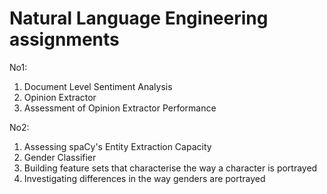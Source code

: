 # Natural Language Engineering assignments

No1:
1. Document Level Sentiment Analysis
2. Opinion Extractor
3. Assessment of Opinion Extractor Performance

No2:
1. Assessing spaCy's Entity Extraction Capacity
2. Gender Classifier
3. Building feature sets that characterise the way a character is portrayed
4. Investigating differences in the way genders are portrayed
